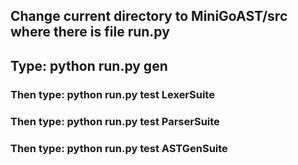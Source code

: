 ## Change current directory to MiniGoAST/src where there is file run.py
## Type: python run.py gen 
### Then type: python run.py test LexerSuite
### Then type: python run.py test ParserSuite
### Then type: python run.py test ASTGenSuite

